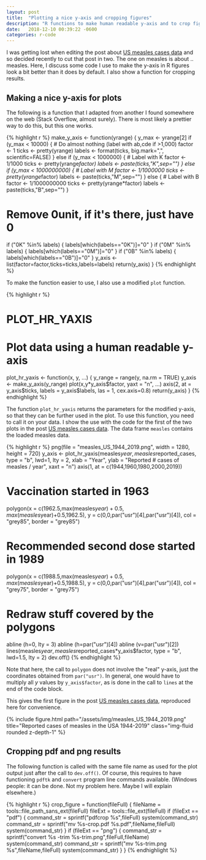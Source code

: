 ```yaml
---
layout: post
title:  "Plotting a nice y-axis and cropping figures"
description: "R functions to make human readable y-axis and to crop figures."
date:   2018-12-10 00:39:22 -0600
categories: r-code
---
```


I was getting lost when editing the post about [US measles cases data](https://julien-arino.github.io/blog/2018/US-measles-cases) and so decided recently to cut that post in two. The one on measles is about .. measles. Here, I discuss some code I use to make the y-axis in R figures look a bit better than it does by default. I also show a function for cropping results.

## Making a nice y-axis for plots

The following is a function that I adapted from another I found somewhere on the web (Stack Overflow, almost surely). There is most likely a prettier way to do this, but this one works.

{% highlight r %}
make_y_axis <- function(yrange) {
  y_max <- yrange[2]
  if (y_max < 10000) {
    # Do almost nothing (label with ab,cde if >1,000)
    factor <- 1
    ticks <- pretty(yrange)
    labels <- format(ticks, big.mark=",", scientific=FALSE)
  } else if (y_max < 1000000) {
    # Label with K
    factor <- 1/1000
    ticks <- pretty(yrange*factor)
    labels <- paste(ticks,"K",sep="")
  } else if (y_max < 1000000000) {
    # Label with M
    factor <- 1/1000000
    ticks <- pretty(yrange*factor)
    labels <- paste(ticks,"M",sep="")
  } else {
    # Label with B
    factor <- 1/1000000000
    ticks <- pretty(yrange*factor)
    labels <- paste(ticks,"B",sep="")
  }
  # Remove 0unit, if it's there, just have 0
  if ("0K" %in% labels) {
    labels[which(labels=="0K")]="0"
  }
  if ("0M" %in% labels) {
    labels[which(labels=="0M")]="0"
  }
  if ("0B" %in% labels) {
    labels[which(labels=="0B")]="0"
  }
  y_axis <- list(factor=factor,ticks=ticks,labels=labels)
  return(y_axis)
}
{% endhighlight %}

To make the function easier to use, I also use a modified `plot` function. 

{% highlight r %}
# PLOT_HR_YAXIS
#
# Plot data using a human readable y-axis
plot_hr_yaxis <- function(x, y, ...) {
  y_range = range(y, na.rm = TRUE)
  y_axis <- make_y_axis(y_range)
  plot(x,y*y_axis$factor,
       yaxt = "n", ...)
  axis(2, at = y_axis$ticks,
       labels = y_axis$labels,
       las = 1, cex.axis=0.8)
  return(y_axis)
}
{% endhighlight %}

The function `plot_hr_yaxis` returns the parameters for the modified y-axis, so that they can be further used in the plot. To use this function, you need to call it on your data. I show the use with the code for the first of the two plots in the post [US measles cases data](https://julien-arino.github.io/blog/2018/US-measles-cases). The data frame `measles` contains the loaded measles data.

{% highlight r %}
png(file = "measles_US_1944_2019.png",
    width = 1280, height = 720)
y_axis <- plot_hr_yaxis(measles$year, measles$reported_cases,
                        type = "b", lwd=1, lty = 2,
                        xlab = "Year",
                        ylab = "Reported # cases of measles / year",
                        xaxt = "n")
axis(1, at = c(1944,1960,1980,2000,2019))
# Vaccination started in 1963
polygon(x = c(1962.5,max(measles$year)+0.5,max(measles$year)+0.5,1962.5),
        y = c(0,0,par("usr")[4],par("usr")[4]),
        col = "grey85", border = "grey85")
# Recommended second dose started in 1989
polygon(x = c(1988.5,max(measles$year)+0.5,max(measles$year)+0.5,1988.5),
        y = c(0,0,par("usr")[4],par("usr")[4]),
        col = "grey75", border = "grey75")
# Redraw stuff covered by the polygons
abline (h=0, lty = 3)
abline (h=par("usr")[4])
abline (v=par("usr")[2])
lines(measles$year, measles$reported_cases*y_axis$factor,
      type = "b", lwd=1.5, lty = 2)
dev.off()
{% endhighlight %}

Note that here, the call to `polygon` does not involve the "real" y-axis, just the coordinates obtained from `par("usr")`. In general, one would have to multiply all $y$ values by `y_axis$factor`, as is done in the call to `lines` at the end of the code block.

This gives the first figure in the post [US measles cases data](https://julien-arino.github.io/blog/2018/US-measles-cases), reproduced here for convenience.

<div class="row">
    <div class="col-sm mt-3 mt-md-0">
        {% include figure.html path="/assets/img/measles_US_1944_2019.png" title="Reported cases of measles in the USA 1944-2019" class="img-fluid rounded z-depth-1" %}
    </div>
</div>


## Cropping pdf and png results

The following function is called with the same file name as used for the plot output just after the call to `dev.off()`. Of course, this requires to have functioning `pdftk` and `convert` program line commands available. (Windows people: it can be done. Not my problem here. Maybe I will explain elsewhere.)

{% highlight r %}
crop_figure = function(fileFull) {
  fileName = tools::file_path_sans_ext(fileFull)
  fileExt = tools::file_ext(fileFull)
  if (fileExt == "pdf") {
    command_str = sprintf("pdfcrop %s",fileFull)
    system(command_str)
    command_str = sprintf("mv %s-crop.pdf %s.pdf",fileName,fileFull)
    system(command_str)
  }
  if (fileExt == "png") {
    command_str = sprintf("convert %s -trim %s-trim.png",fileFull,fileName)
    system(command_str)
    command_str = sprintf("mv %s-trim.png %s",fileName,fileFull)
    system(command_str)
  }
}
{% endhighlight %}

